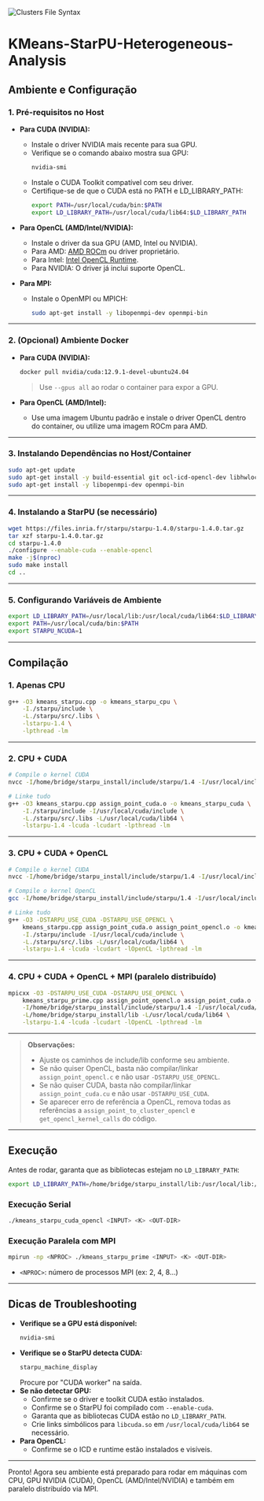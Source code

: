 ![Clusters File Syntax](image/clusters.png)

# KMeans-StarPU-Heterogeneous-Analysis

## Ambiente e Configuração

### 1. Pré-requisitos no Host

- **Para CUDA (NVIDIA):**
  - Instale o driver NVIDIA mais recente para sua GPU.
  - Verifique se o comando abaixo mostra sua GPU:
    ```bash
    nvidia-smi
    ```
  - Instale o CUDA Toolkit compatível com seu driver.
  - Certifique-se de que o CUDA está no PATH e LD_LIBRARY_PATH:
    ```bash
    export PATH=/usr/local/cuda/bin:$PATH
    export LD_LIBRARY_PATH=/usr/local/cuda/lib64:$LD_LIBRARY_PATH
    ```

- **Para OpenCL (AMD/Intel/NVIDIA):**
  - Instale o driver da sua GPU (AMD, Intel ou NVIDIA).
  - Para AMD: [AMD ROCm](https://rocm.docs.amd.com/en/latest/) ou driver proprietário.
  - Para Intel: [Intel OpenCL Runtime](https://github.com/intel/compute-runtime).
  - Para NVIDIA: O driver já inclui suporte OpenCL.

- **Para MPI:**
  - Instale o OpenMPI ou MPICH:
    ```bash
    sudo apt-get install -y libopenmpi-dev openmpi-bin
    ```

---

### 2. (Opcional) Ambiente Docker

- **Para CUDA (NVIDIA):**
  ```bash
  docker pull nvidia/cuda:12.9.1-devel-ubuntu24.04
  ```
  > Use `--gpus all` ao rodar o container para expor a GPU.

- **Para OpenCL (AMD/Intel):**
  - Use uma imagem Ubuntu padrão e instale o driver OpenCL dentro do container, ou utilize uma imagem ROCm para AMD.

---

### 3. Instalando Dependências no Host/Container

```bash
sudo apt-get update
sudo apt-get install -y build-essential git ocl-icd-opencl-dev libhwloc-dev wget pkg-config vim
sudo apt-get install -y libopenmpi-dev openmpi-bin
```

---

### 4. Instalando a StarPU (se necessário)

```bash
wget https://files.inria.fr/starpu/starpu-1.4.0/starpu-1.4.0.tar.gz
tar xzf starpu-1.4.0.tar.gz
cd starpu-1.4.0
./configure --enable-cuda --enable-opencl
make -j$(nproc)
sudo make install
cd ..
```

---

### 5. Configurando Variáveis de Ambiente

```bash
export LD_LIBRARY_PATH=/usr/local/lib:/usr/local/cuda/lib64:$LD_LIBRARY_PATH
export PATH=/usr/local/cuda/bin:$PATH
export STARPU_NCUDA=1
```

---

## Compilação

### 1. Apenas CPU

```bash
g++ -O3 kmeans_starpu.cpp -o kmeans_starpu_cpu \
    -I./starpu/include \
    -L./starpu/src/.libs \
    -lstarpu-1.4 \
    -lpthread -lm
```

---

### 2. CPU + CUDA

```bash
# Compile o kernel CUDA
nvcc -I/home/bridge/starpu_install/include/starpu/1.4 -I/usr/local/include -I/usr/local/cuda/include -c assign_point_cuda.cu -o assign_point_cuda.o

# Linke tudo
g++ -O3 kmeans_starpu.cpp assign_point_cuda.o -o kmeans_starpu_cuda \
    -I./starpu/include -I/usr/local/cuda/include \
    -L./starpu/src/.libs -L/usr/local/cuda/lib64 \
    -lstarpu-1.4 -lcuda -lcudart -lpthread -lm
```

---

### 3. CPU + CUDA + OpenCL

```bash
# Compile o kernel CUDA
nvcc -I/home/bridge/starpu_install/include/starpu/1.4 -I/usr/local/include -I/usr/local/cuda/include -c assign_point_cuda.cu -o assign_point_cuda.o

# Compile o kernel OpenCL
gcc -I/home/bridge/starpu_install/include/starpu/1.4 -I/usr/local/include -I/usr/local/cuda/include -c assign_point_opencl.c -o assign_point_opencl.o

# Linke tudo
g++ -O3 -DSTARPU_USE_CUDA -DSTARPU_USE_OPENCL \
    kmeans_starpu.cpp assign_point_cuda.o assign_point_opencl.o -o kmeans_starpu_cuda_opencl \
    -I./starpu/include -I/usr/local/cuda/include \
    -L./starpu/src/.libs -L/usr/local/cuda/lib64 \
    -lstarpu-1.4 -lcuda -lcudart -lOpenCL -lpthread -lm
```

---

### 4. CPU + CUDA + OpenCL + MPI (paralelo distribuído)

```bash
mpicxx -O3 -DSTARPU_USE_CUDA -DSTARPU_USE_OPENCL \
    kmeans_starpu_prime.cpp assign_point_opencl.o assign_point_cuda.o -o kmeans_starpu_prime \
    -I/home/bridge/starpu_install/include/starpu/1.4 -I/usr/local/cuda/include \
    -L/home/bridge/starpu_install/lib -L/usr/local/cuda/lib64 \
    -lstarpu-1.4 -lcuda -lcudart -lOpenCL -lpthread -lm
```

---

> **Observações:**
> - Ajuste os caminhos de include/lib conforme seu ambiente.
> - Se não quiser OpenCL, basta não compilar/linkar `assign_point_opencl.c` e não usar `-DSTARPU_USE_OPENCL`.
> - Se não quiser CUDA, basta não compilar/linkar `assign_point_cuda.cu` e não usar `-DSTARPU_USE_CUDA`.
> - Se aparecer erro de referência a OpenCL, remova todas as referências a `assign_point_to_cluster_opencl` e `get_opencl_kernel_calls` do código.

---

## Execução

Antes de rodar, garanta que as bibliotecas estejam no `LD_LIBRARY_PATH`:

```bash
export LD_LIBRARY_PATH=/home/bridge/starpu_install/lib:/usr/local/lib:/usr/local/cuda/lib64:$LD_LIBRARY_PATH
```

### Execução Serial

```bash
./kmeans_starpu_cuda_opencl <INPUT> <K> <OUT-DIR>
```

### Execução Paralela com MPI

```bash
mpirun -np <NPROC> ./kmeans_starpu_prime <INPUT> <K> <OUT-DIR>
```
- `<NPROC>`: número de processos MPI (ex: 2, 4, 8...)

---

## Dicas de Troubleshooting

- **Verifique se a GPU está disponível:**  
  ```bash
  nvidia-smi
  ```
- **Verifique se o StarPU detecta CUDA:**  
  ```bash
  starpu_machine_display
  ```
  Procure por "CUDA worker" na saída.
- **Se não detectar GPU:**  
  - Confirme se o driver e toolkit CUDA estão instalados.
  - Confirme se o StarPU foi compilado com `--enable-cuda`.
  - Garanta que as bibliotecas CUDA estão no `LD_LIBRARY_PATH`.
  - Crie links simbólicos para `libcuda.so` em `/usr/local/cuda/lib64` se necessário.
- **Para OpenCL:**  
  - Confirme se o ICD e runtime estão instalados e visíveis.

---

Pronto! Agora seu ambiente está preparado para rodar em máquinas com CPU, GPU NVIDIA (CUDA), OpenCL (AMD/Intel/NVIDIA) e também em paralelo distribuído via MPI.